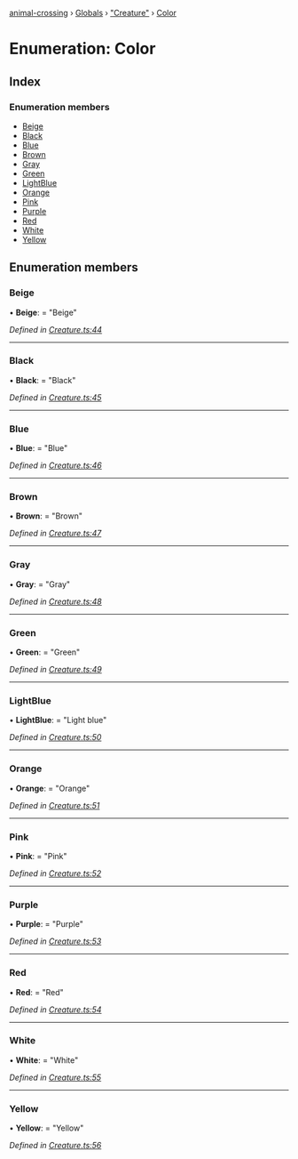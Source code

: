 [animal-crossing](../README.md) › [Globals](../globals.md) › ["Creature"](../modules/_creature_.md) › [Color](_creature_.color.md)

# Enumeration: Color

## Index

### Enumeration members

* [Beige](_creature_.color.md#beige)
* [Black](_creature_.color.md#black)
* [Blue](_creature_.color.md#blue)
* [Brown](_creature_.color.md#brown)
* [Gray](_creature_.color.md#gray)
* [Green](_creature_.color.md#green)
* [LightBlue](_creature_.color.md#lightblue)
* [Orange](_creature_.color.md#orange)
* [Pink](_creature_.color.md#pink)
* [Purple](_creature_.color.md#purple)
* [Red](_creature_.color.md#red)
* [White](_creature_.color.md#white)
* [Yellow](_creature_.color.md#yellow)

## Enumeration members

###  Beige

• **Beige**: = "Beige"

*Defined in [Creature.ts:44](https://github.com/Norviah/animal-crossing/blob/8493ef6/module/types/Creature.ts#L44)*

___

###  Black

• **Black**: = "Black"

*Defined in [Creature.ts:45](https://github.com/Norviah/animal-crossing/blob/8493ef6/module/types/Creature.ts#L45)*

___

###  Blue

• **Blue**: = "Blue"

*Defined in [Creature.ts:46](https://github.com/Norviah/animal-crossing/blob/8493ef6/module/types/Creature.ts#L46)*

___

###  Brown

• **Brown**: = "Brown"

*Defined in [Creature.ts:47](https://github.com/Norviah/animal-crossing/blob/8493ef6/module/types/Creature.ts#L47)*

___

###  Gray

• **Gray**: = "Gray"

*Defined in [Creature.ts:48](https://github.com/Norviah/animal-crossing/blob/8493ef6/module/types/Creature.ts#L48)*

___

###  Green

• **Green**: = "Green"

*Defined in [Creature.ts:49](https://github.com/Norviah/animal-crossing/blob/8493ef6/module/types/Creature.ts#L49)*

___

###  LightBlue

• **LightBlue**: = "Light blue"

*Defined in [Creature.ts:50](https://github.com/Norviah/animal-crossing/blob/8493ef6/module/types/Creature.ts#L50)*

___

###  Orange

• **Orange**: = "Orange"

*Defined in [Creature.ts:51](https://github.com/Norviah/animal-crossing/blob/8493ef6/module/types/Creature.ts#L51)*

___

###  Pink

• **Pink**: = "Pink"

*Defined in [Creature.ts:52](https://github.com/Norviah/animal-crossing/blob/8493ef6/module/types/Creature.ts#L52)*

___

###  Purple

• **Purple**: = "Purple"

*Defined in [Creature.ts:53](https://github.com/Norviah/animal-crossing/blob/8493ef6/module/types/Creature.ts#L53)*

___

###  Red

• **Red**: = "Red"

*Defined in [Creature.ts:54](https://github.com/Norviah/animal-crossing/blob/8493ef6/module/types/Creature.ts#L54)*

___

###  White

• **White**: = "White"

*Defined in [Creature.ts:55](https://github.com/Norviah/animal-crossing/blob/8493ef6/module/types/Creature.ts#L55)*

___

###  Yellow

• **Yellow**: = "Yellow"

*Defined in [Creature.ts:56](https://github.com/Norviah/animal-crossing/blob/8493ef6/module/types/Creature.ts#L56)*
